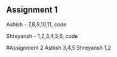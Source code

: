 ## Assignment 1
Ashish - 7,8,9,10,11, code 


Shreyansh - 1,2,3,4,5,6, code

#Assignment 2
Ashish 3,4,5
Shreyansh 1,2
